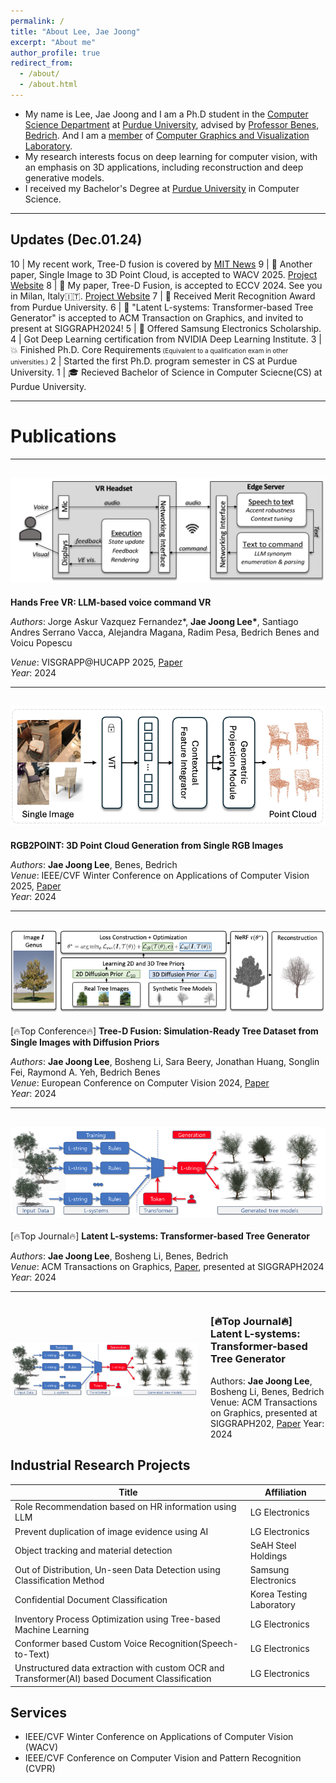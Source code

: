 ```yaml
---
permalink: /
title: "About Lee, Jae Joong"
excerpt: "About me"
author_profile: true
redirect_from:
  - /about/
  - /about.html
---
```


- My name is Lee, Jae Joong and I am a Ph.D student in the [Computer Science Department](https://www.cs.purdue.edu/) at [Purdue University](https://www.purdue.edu/), advised by [Professor Benes, Bedrich](https://www.cs.purdue.edu/homes/bbenes/). And I am a [member](https://www.cs.purdue.edu/homes/bbenes/students/) of [Computer Graphics and Visualization Laboratory](https://www.cs.purdue.edu/cgvlab/www/).
  <br/>
- My research interests focus on deep learning for computer vision, with an emphasis on 3D applications, including reconstruction and deep generative models.
  <br/>
- I received my Bachelor's Degree at [Purdue University](https://www.purdue.edu/) in Computer Science.

---

## Updates (Dec.01.24)

10 | My recent work, Tree-D fusion is covered by [MIT News](https://news.mit.edu/2024/advancing-urban-tree-monitoring-ai-powered-digital-twins-1121)
9 | 📜 Another paper, Single Image to 3D Point Cloud, is accepted to WACV 2025. [Project Website](https://www.jaejoonglee.com/wacv25_rgb2point/)
8 | 📜 My paper, Tree-D Fusion, is accepted to ECCV 2024. See you in Milan, Italy🇮🇹. [Project Website](https://www.jaejoonglee.com/treedfusion/)
7 | 🎉 Received Merit Recognition Award from Purdue University.
6 | 📜 "Latent L-systems: Transformer-based Tree Generator" is accepted to ACM Transaction on Graphics, and invited to present at SIGGRAPH2024!
5 | 🎉 Offered Samsung Electronics Scholarship.
4 | Got Deep Learning certification from NVIDIA Deep Learning Institute.
3 | 💥 Finished Ph.D. Core Requirements<font size="1"> (Equivalent to a qualification exam in other universities.)</font>
2 | Started the first Ph.D. program semester in CS at Purdue University.
1 | 🎓 Recieved Bachelor of Science in Computer Sciecne(CS) at Purdue University.

---

# Publications

---

## ![Hands Free VR](images/handsfreevr.png)  
**Hands Free VR: LLM-based voice command VR**  

*Authors*: Jorge Askur Vazquez Fernandez\*, **Jae Joong Lee\***, Santiago Andres Serrano Vacca, Alejandra Magana, Radim Pesa, Bedrich Benes and Voicu Popescu
 
*Venue*: VISGRAPP@HUCAPP 2025, [Paper](https://arxiv.org/pdf/2402.15083)  
*Year*: 2024  

---

## ![RGB2Point](images/rgb2point.png)  
**RGB2POINT: 3D Point Cloud Generation from Single RGB Images**  

*Authors*: **Jae Joong Lee**, Benes, Bedrich  
*Venue*: IEEE/CVF Winter Conference on Applications of Computer Vision 2025, [Paper](https://www.arxiv.org/abs/2407.14979)  
*Year*: 2024  

---

## ![Tree-D Fusion](images/treedfusion.png)  
[🔥Top Conference🔥] **Tree-D Fusion: Simulation-Ready Tree Dataset from Single Images with Diffusion Priors**  

*Authors*: **Jae Joong Lee**, Bosheng Li, Sara Beery, Jonathan Huang, Songlin Fei, Raymond A. Yeh, Bedrich Benes  
*Venue*: European Conference on Computer Vision 2024, [Paper](https://www.arxiv.org/abs/2407.10330)  
*Year*: 2024  

---

## ![Latent L-systems](images/latentlsystem.png)  
[🔥Top Journal🔥] **Latent L-systems: Transformer-based Tree Generator**  

*Authors*: **Jae Joong Lee**, Bosheng Li, Benes, Bedrich  
*Venue*: ACM Transactions on Graphics, [Paper](https://dl.acm.org/doi/10.1145/3627101), presented at SIGGRAPH2024  
*Year*: 2024  

---

<div style="display: flex; align-items: center; margin-bottom: 20px;">
  <!-- Thumbnail image container -->
  <div style="flex: 0 0 300px; margin-right: 20px;">
    <img src="/images/latentlsystem.png" alt="Latent L-systems" style="width: 300px; height: auto;">
  </div>
  <!-- Text information container -->
  <div>
    <h3>[🔥Top Journal🔥] Latent L-systems: Transformer-based Tree Generator</h3>
    Authors: <strong>Jae Joong Lee</strong>, Bosheng Li, Benes, Bedrich  
    Venue: ACM Transactions on Graphics, presented at SIGGRAPH202, <a href="https://dl.acm.org/doi/10.1145/3627101">Paper</a>
    Year: 2024
  </div>
</div>

## Industrial Research Projects

| Title  | Affiliation|
| ------------- | ------------- |
| Role Recommendation based on HR information using LLM | LG Electronics|
| Prevent duplication of image evidence using AI | LG Electronics|
| Object tracking and material detection | SeAH Steel Holdings |
| Out of Distribution, Un-seen Data Detection using Classification Method  | Samsung Electronics  |
| Confidential Document Classification | Korea Testing Laboratory |
| Inventory Process Optimization using Tree-based Machine Learning | LG Electronics |
| Conformer based Custom Voice Recognition(Speech-to-Text)   | LG Electronics |
| Unstructured data extraction with custom OCR and Transformer(AI) based Document Classification | LG Electronics |


## Services
- IEEE/CVF Winter Conference on Applications of Computer Vision (WACV)
- IEEE/CVF Conference on Computer Vision and Pattern Recognition (CVPR) 
